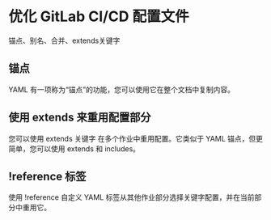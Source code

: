 # 优化 GitLab CI/CD 配置文件
锚点、别名、合并、extends关键字  

## 锚点
YAML 有一项称为“锚点”的功能，您可以使用它在整个文档中复制内容。 

## 使用 extends 来重用配置部分
您可以使用 extends 关键字 在多个作业中重用配置。它类似于 YAML 锚点，但更简单，您可以使用 extends 和 includes。

## !reference 标签
使用 !reference 自定义 YAML 标签从其他作业部分选择关键字配置，并在当前部分中重用它。